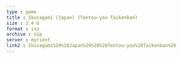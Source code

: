 ```yaml
---
type : game
title : Ikusagami (Japan) (Tentou-you Taikenban)
size : 2.4 G
format : iso
archive : zip
server : myrient
link2 : Ikusagami%20%28Japan%29%20%28Tentou-you%20Taikenban%29
---
```


